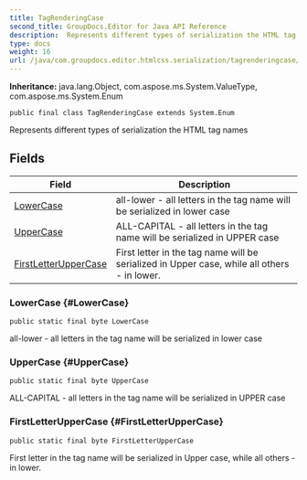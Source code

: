 ```yaml
---
title: TagRenderingCase
second_title: GroupDocs.Editor for Java API Reference
description:  Represents different types of serialization the HTML tag names
type: docs
weight: 16
url: /java/com.groupdocs.editor.htmlcss.serialization/tagrenderingcase/
---
```

**Inheritance:**
java.lang.Object, com.aspose.ms.System.ValueType, com.aspose.ms.System.Enum
```
public final class TagRenderingCase extends System.Enum
```

Represents different types of serialization the HTML tag names
## Fields

| Field | Description |
| --- | --- |
| [LowerCase](#LowerCase) | all-lower - all letters in the tag name will be serialized in lower case |
| [UpperCase](#UpperCase) | ALL-CAPITAL - all letters in the tag name will be serialized in UPPER case |
| [FirstLetterUpperCase](#FirstLetterUpperCase) | First letter in the tag name will be serialized in Upper case, while all others - in lower. |
### LowerCase {#LowerCase}
```
public static final byte LowerCase
```


all-lower - all letters in the tag name will be serialized in lower case

### UpperCase {#UpperCase}
```
public static final byte UpperCase
```


ALL-CAPITAL - all letters in the tag name will be serialized in UPPER case

### FirstLetterUpperCase {#FirstLetterUpperCase}
```
public static final byte FirstLetterUpperCase
```


First letter in the tag name will be serialized in Upper case, while all others - in lower.

